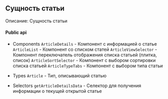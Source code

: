 ## Сущность статьи

Описание:
Сущность статьи

#### Public api

- Components
`ArticleDetails` - Компонент с информацией о статье
`ArticleList` -  Компонент со списком статей
`ArticleViewSelector` - Компонент переключатель отображения списка статьей (плитка, список)
`ArticleSortSelector` - Компонент с выбором сортировки списка статьей
`ArticleTypeTabs` - Компонент с выбором типа статьи

- Types
`Article` - Тип, описывающий статью

- Selectors
`getArticleDetailsData` - Селектор для получения информации о текущей открытой статье
